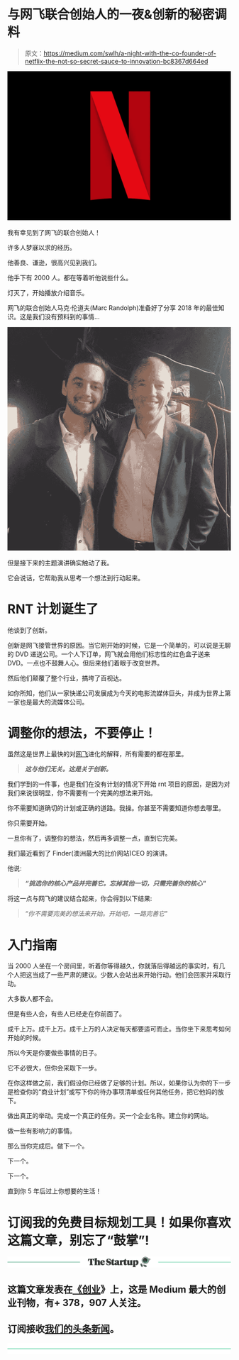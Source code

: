 # 与网飞联合创始人的一夜&创新的秘密调料

> 原文：<https://medium.com/swlh/a-night-with-the-co-founder-of-netflix-the-not-so-secret-sauce-to-innovation-bc8367d664ed>

![](img/e4b5f783014c1753e1e1245655323ace.png)

我有幸见到了网飞的联合创始人！

许多人梦寐以求的经历。

他善良、谦逊，很高兴见到我们。

他手下有 2000 人。都在等着听他说些什么。

灯灭了，开始播放介绍音乐。

网飞的联合创始人马克·伦道夫(Marc Randolph)准备好了分享 2018 年的最佳知识。这是我们没有预料到的事情…

![](img/b62d4b59b06f14a17a1e8eb5bb09a218.png)

但是接下来的主题演讲确实触动了我。

它会说话，它帮助我从思考一个想法到行动起来。

# RNT 计划诞生了

他谈到了创新。

创新是网飞接管世界的原因。当它刚开始的时候，它是一个简单的，可以说是无聊的 DVD 递送公司。一个人下订单，网飞就会用他们标志性的红色盒子送来 DVD。一点也不鼓舞人心。但后来他们着眼于改变世界。

然后他们颠覆了整个行业，搞垮了百视达。

如你所知，他们从一家快递公司发展成为今天的电影流媒体巨头，并成为世界上第一家也是最大的流媒体公司。

# 调整你的想法，不要停止！

虽然这是世界上最快的对[网飞](https://www.netflix.com/sg/)进化的解释，所有需要的都在那里。

> ***这与他们无关。这是关于创新。***

我们学到的一件事，也是我们在没有计划的情况下开始 rnt 项目的原因，是因为对我们来说很明显，你不需要有一个完美的想法来开始。

你不需要知道确切的计划或正确的道路。我操。你甚至不需要知道你想去哪里。

你只需要开始。

一旦你有了，调整你的想法，然后再多调整一点，直到它完美。

我们最近看到了 Finder(澳洲最大的比价网站)CEO 的演讲。

他说:

> ***“挑选你的核心产品并完善它。忘掉其他一切，只需完善你的核心"***

将这一点与网飞的建议结合起来，你会得到以下结果:

> *“你不需要完美的想法来开始。开始吧，一路完善它"*

# 入门指南

当 2000 人坐在一个房间里，听着你等得越久，你就落后得越远的事实时，有几个人把这当成了一些严肃的建议。少数人会站出来开始行动。他们会回家并采取行动。

大多数人都不会。

但是有些人会，有些人已经走在你前面了。

成千上万。成千上万。成千上万的人决定每天都要适可而止。当你坐下来思考如何开始的时候。

所以今天是你要做些事情的日子。

它不必很大，但你会采取下一步。

在你这样做之前，我们假设你已经做了足够的计划。所以，如果你认为你的下一步是检查你的“商业计划”或写下你的待办事项清单或任何其他任务，把它他妈的放下。

做出真正的举动。完成一个真正的任务。买一个企业名称。建立你的网站。

做一些有影响力的事情。

那么当你完成后。做下一个。

下一个。

下一个。

直到你 5 年后过上你想要的生活！

# 订阅我的免费目标规划工具！如果你喜欢这篇文章，别忘了“鼓掌”!

[![](img/308a8d84fb9b2fab43d66c117fcc4bb4.png)](https://medium.com/swlh)

## 这篇文章发表在[《创业](https://medium.com/swlh)》上，这是 Medium 最大的创业刊物，有+ 378，907 人关注。

## 订阅接收[我们的头条新闻](http://growthsupply.com/the-startup-newsletter/)。

[![](img/b0164736ea17a63403e660de5dedf91a.png)](https://medium.com/swlh)